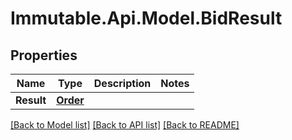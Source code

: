 # Immutable.Api.Model.BidResult

## Properties

Name | Type | Description | Notes
------------ | ------------- | ------------- | -------------
**Result** | [**Order**](Order.md) |  | 

[[Back to Model list]](../README.md#documentation-for-models) [[Back to API list]](../README.md#documentation-for-api-endpoints) [[Back to README]](../README.md)

